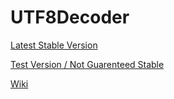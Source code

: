 # UTF8Decoder

[Latest Stable Version](https://scotwatson.github.io/UTF8Decoder/20221116/index.html)

[Test Version / Not Guarenteed Stable](https://scotwatson.github.io/UTF8Decoder/Test/index.html)

[Wiki](https://github.com/ScotWatson/UTF8Decoder/wiki)
